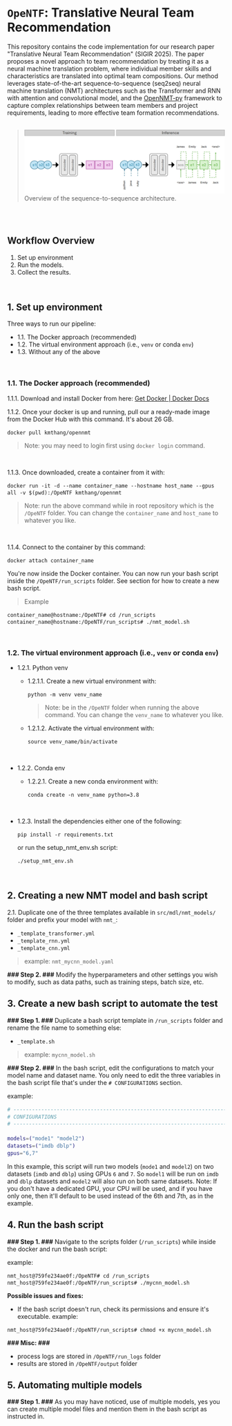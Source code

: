 # `OpeNTF`: Translative Neural Team Recommendation

This repository contains the code implementation for our research paper "Translative Neural Team Recommendation" (SIGIR 2025). The paper proposes a novel approach to team recommendation by treating it as a neural machine translation problem, where individual member skills and characteristics are translated into optimal team compositions. Our method leverages state-of-the-art sequence-to-sequence (seq2seq) neural machine translation (NMT) architectures such as the Transformer and RNN with attention and convolutional model, and the [OpenNMT-py](https://github.com/OpenNMT/OpenNMT-py) framework to capture complex relationships between team members and project requirements, leading to more effective team formation recommendations.
<br/>
<br/>
> ![Overview of the sequence-2-sequence architecture.](./newflow_v3.jpg)
> Overview of the sequence-to-sequence architecture.

<br/>
<br/>


## Workflow Overview 

1. Set up environment
2. Run the models.
3. Collect the results.

<br/>

## 1. Set up environment

Three ways to run our pipeline:

- 1.1. The Docker approach (recommended)
- 1.2. The virtual environment approach (i.e., `venv` or conda `env`)
- 1.3. Without any of the above

<br/>

### 1.1. The Docker approach (recommended)

1.1.1. Download and install Docker from here: [Get Docker | Docker Docs](https://docs.docker.com/get-started/get-docker/)

1.1.2. Once your docker is up and running, pull our a ready-made image from the Docker Hub with this command. It's about 26 GB.
```
docker pull kmthang/opennmt
```
> Note: you may need to login first using `docker login` command.

<br/>

1.1.3. Once downloaded, create a container from it with:
```
docker run -it -d --name container_name --hostname host_name --gpus all -v $(pwd):/OpeNTF kmthang/opennmt
```
> Note: run the above command while in root repository which is the `/OpeNTF` folder. You can change the `container_name` and `host_name` to whatever you like.

<br/>

1.1.4. Connect to the container by this command:
```
docker attach container_name
```

You're now inside the Docker container. You can now run your bash script inside the `/OpeNTF/run_scripts` folder. See section for how to create a new bash script.

> Example
```
container_name@hostname:/OpeNTF# cd /run_scripts
container_name@hostname:/OpeNTF/run_scripts# ./nmt_model.sh
```

<br/>


### 1.2. The virtual environment approach (i.e., `venv` or conda `env`)

- 1.2.1. Python venv

    - 1.2.1.1. Create a new virtual environment with:
        ```
        python -m venv venv_name
        ```
        > Note: be in the `/OpeNTF` folder when running the above command. You can change the `venv_name` to whatever you like.

    - 1.2.1.2. Activate the virtual environment with:
        ```
        source venv_name/bin/activate
        ```

    <br />

- 1.2.2. Conda env

    - 1.2.2.1. Create a new conda environment with:
        ```
        conda create -n venv_name python=3.8
        ```

    <br />


- 1.2.3. Install the dependencies either one of the following:
    ```
    pip install -r requirements.txt
    ```
    or run the setup_nmt_env.sh script:
    ```
    ./setup_nmt_env.sh
    ```


<br />






## 2. Creating a new NMT model and bash script

2.1. Duplicate one of the three templates available in `src/mdl/nmt_models/` folder and prefix your model with `nmt_`:
- `_template_transformer.yml`
- `_template_rnn.yml`
- `_template_cnn.yml`
> example: `nmt_mycnn_model.yaml`

**### Step 2. ###** Modify the hyperparameters and other settings you wish to modify, such as data paths, such as training steps, batch size, etc.



## 3. Create a new bash script to automate the test

**### Step 1. ###** Duplicate a bash script template in `/run_scripts` folder and rename the file name to something else:
- `_template.sh`
> example: `mycnn_model.sh`
>

**### Step 2. ###** In the bash script, edit the configurations to match your model name and dataset name. You only need to edit the three variables in the bash script file that's under the `# CONFIGURATIONS` section.

example:
```bash
# ------------------------------------------------------------------------------
# CONFIGURATIONS
# ------------------------------------------------------------------------------

models=("mode1" "model2")
datasets=("imdb dblp")
gpus="6,7"
```
In this example, this script will run two models (`mode1` and `model2`) on two datasets (`imdb` and `dblp`) using GPUs `6` and `7`. So `model1` will be run on `imdb` and `dblp` datasets and `model2` will also run on both same datasets. Note: If you don't have a dedicated GPU, your CPU will be used, and if you have only one, then it'll default to be used instead of the 6th and 7th, as in the example.

## 4. Run the bash script

**### Step 1. ###** Navigate to the scripts folder (`/run_scripts`) while inside the docker and run the bash script:

example:
```
nmt_host@759fe234ae0f:/OpeNTF# cd /run_scripts
nmt_host@759fe234ae0f:/OpeNTF/run_scripts# ./mycnn_model.sh
```

**Possible issues and fixes:**
- If the bash script doesn't run, check its permissions and ensure it's executable.
example:

```
nmt_host@759fe234ae0f:/OpeNTF/run_scripts# chmod +x mycnn_model.sh
```


**### Misc: ###** 
- process logs are stored in `/OpeNTF/run_logs` folder
- results are stored in `/OpeNTF/output` folder

## 5. Automating multiple models

**### Step 1. ###** As you may have noticed, use of multiple models, yes you can create multiple model files and mention them in the bash script as instructed in.
